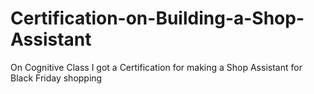 # Certification-on-Building-a-Shop-Assistant
On Cognitive Class I got a Certification for making a  Shop Assistant for Black Friday shopping
